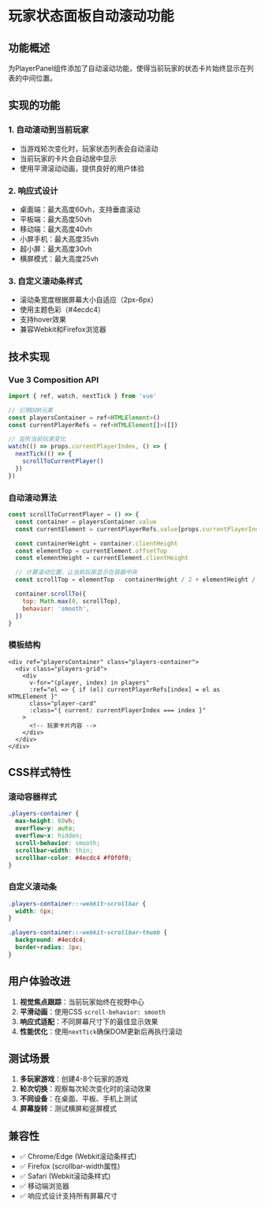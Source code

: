 # 玩家状态面板自动滚动功能

## 功能概述

为PlayerPanel组件添加了自动滚动功能，使得当前玩家的状态卡片始终显示在列表的中间位置。

## 实现的功能

### 1. 自动滚动到当前玩家

- 当游戏轮次变化时，玩家状态列表会自动滚动
- 当前玩家的卡片会自动居中显示
- 使用平滑滚动动画，提供良好的用户体验

### 2. 响应式设计

- 桌面端：最大高度60vh，支持垂直滚动
- 平板端：最大高度50vh
- 移动端：最大高度40vh
- 小屏手机：最大高度35vh
- 超小屏：最大高度30vh
- 横屏模式：最大高度25vh

### 3. 自定义滚动条样式

- 滚动条宽度根据屏幕大小自适应（2px-6px）
- 使用主题色彩（#4ecdc4）
- 支持hover效果
- 兼容Webkit和Firefox浏览器

## 技术实现

### Vue 3 Composition API

```javascript
import { ref, watch, nextTick } from 'vue'

// 引用DOM元素
const playersContainer = ref<HTMLElement>()
const currentPlayerRefs = ref<HTMLElement[]>([])

// 监听当前玩家变化
watch(() => props.currentPlayerIndex, () => {
  nextTick(() => {
    scrollToCurrentPlayer()
  })
})
```

### 自动滚动算法

```javascript
const scrollToCurrentPlayer = () => {
  const container = playersContainer.value
  const currentElement = currentPlayerRefs.value[props.currentPlayerIndex]

  const containerHeight = container.clientHeight
  const elementTop = currentElement.offsetTop
  const elementHeight = currentElement.clientHeight

  // 计算滚动位置，让当前玩家显示在容器中央
  const scrollTop = elementTop - containerHeight / 2 + elementHeight / 2

  container.scrollTo({
    top: Math.max(0, scrollTop),
    behavior: 'smooth',
  })
}
```

### 模板结构

```vue
<div ref="playersContainer" class="players-container">
  <div class="players-grid">
    <div
      v-for="(player, index) in players"
      :ref="el => { if (el) currentPlayerRefs[index] = el as HTMLElement }"
      class="player-card"
      :class="{ current: currentPlayerIndex === index }"
    >
      <!-- 玩家卡片内容 -->
    </div>
  </div>
</div>
```

## CSS样式特性

### 滚动容器样式

```css
.players-container {
  max-height: 60vh;
  overflow-y: auto;
  overflow-x: hidden;
  scroll-behavior: smooth;
  scrollbar-width: thin;
  scrollbar-color: #4ecdc4 #f0f0f0;
}
```

### 自定义滚动条

```css
.players-container::-webkit-scrollbar {
  width: 6px;
}

.players-container::-webkit-scrollbar-thumb {
  background: #4ecdc4;
  border-radius: 3px;
}
```

## 用户体验改进

1. **视觉焦点跟踪**：当前玩家始终在视野中心
2. **平滑动画**：使用CSS `scroll-behavior: smooth`
3. **响应式适配**：不同屏幕尺寸下的最佳显示效果
4. **性能优化**：使用`nextTick`确保DOM更新后再执行滚动

## 测试场景

1. **多玩家游戏**：创建4-8个玩家的游戏
2. **轮次切换**：观察每次轮次变化时的滚动效果
3. **不同设备**：在桌面、平板、手机上测试
4. **屏幕旋转**：测试横屏和竖屏模式

## 兼容性

- ✅ Chrome/Edge (Webkit滚动条样式)
- ✅ Firefox (scrollbar-width属性)
- ✅ Safari (Webkit滚动条样式)
- ✅ 移动端浏览器
- ✅ 响应式设计支持所有屏幕尺寸
